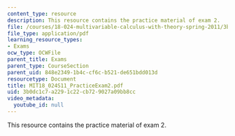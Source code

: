 ```yaml
---
content_type: resource
description: This resource contains the practice material of exam 2.
file: /courses/18-024-multivariable-calculus-with-theory-spring-2011/3b0dc1c7a2291c22cb729027a09bb8cc_MIT18_024S11_PracticeExam2.pdf
file_type: application/pdf
learning_resource_types:
- Exams
ocw_type: OCWFile
parent_title: Exams
parent_type: CourseSection
parent_uid: 848e2349-1b4c-cf6c-b521-de651bdd013d
resourcetype: Document
title: MIT18_024S11_PracticeExam2.pdf
uid: 3b0dc1c7-a229-1c22-cb72-9027a09bb8cc
video_metadata:
  youtube_id: null
---
```

This resource contains the practice material of exam 2.


